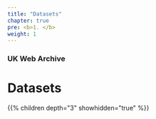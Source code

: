 ```yaml
---
title: "Datasets"
chapter: true
pre: <b>1. </b>
weight: 1
---
```


### UK Web Archive

# Datasets



{{% children depth="3" showhidden="true" %}}
